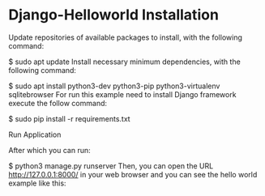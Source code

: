 # Django-Helloworld Installation
Update repositories of available packages to install, with the following command:

$ sudo apt update
Install necessary minimum dependencies, with the following command:

$ sudo apt install python3-dev python3-pip python3-virtualenv sqlitebrowser
For run this example need to install Django framework execute the follow command:

$ sudo pip install -r requirements.txt

Run Application

After which you can run:

$ python3 manage.py runserver
Then, you can open the URL http://127.0.0.1:8000/ in your web browser and you can see the hello world example like this:

